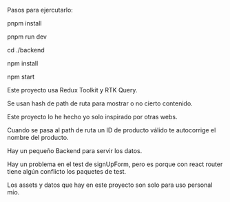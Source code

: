 Pasos para ejercutarlo:

pnpm install 

pnpm run dev

cd ./backend

npm install

npm start



Este proyecto usa Redux Toolkit y RTK Query.

Se usan hash de path de ruta para mostrar o no cierto contenido.

Este proyecto lo he hecho yo solo inspirado por otras webs.

Cuando se pasa al path de ruta un ID de producto válido te autocorrige el nombre del producto.

Hay un pequeño Backend para servir los datos.

Hay un problema en el test de signUpForm, pero es porque con react router tiene algún conflicto los paquetes de test.

Los assets y datos que hay en este proyecto son solo para uso personal mío.